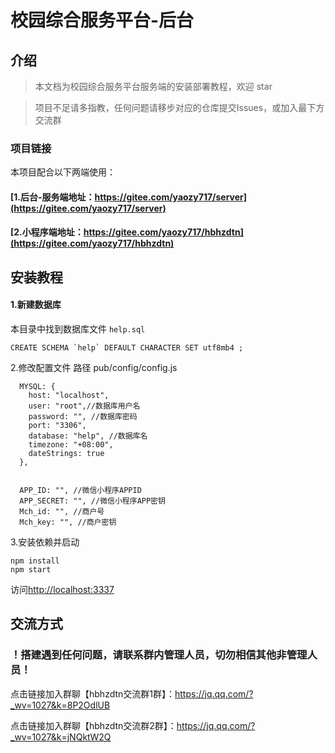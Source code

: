 # 校园综合服务平台-后台
## 介绍

> 本文档为校园综合服务平台服务端的安装部署教程，欢迎 star

> 项目不足请多指教，任何问题请移步对应的仓库提交Issues，或加入最下方交流群

### 项目链接
本项目配合以下两端使用：<br>
#### [1.后台-服务端地址：https://gitee.com/yaozy717/server](https://gitee.com/yaozy717/server)<br>
#### [2.小程序端地址：https://gitee.com/yaozy717/hbhzdtn](https://gitee.com/yaozy717/hbhzdtn)<br>

## 安装教程

#### 1.新建数据库
本目录中找到数据库文件 ```help.sql```
```
CREATE SCHEMA `help` DEFAULT CHARACTER SET utf8mb4 ;
```

2.修改配置文件
路径 pub/config/config.js

```
  MYSQL: {
    host: "localhost",
    user: "root",//数据库用户名
    password: "", //数据库密码
    port: "3306",
    database: "help", //数据库名
    timezone: "+08:00",
    dateStrings: true
  },


  APP_ID: "", //微信小程序APPID
  APP_SECRET: "", //微信小程序APP密钥
  Mch_id: "", //商户号
  Mch_key: "", //商户密钥
```

3.安装依赖并启动

```
npm install
npm start
```

访问[http://localhost:3337](http://localhost:3337)

## 交流方式

### ！搭建遇到任何问题，请联系群内管理人员，切勿相信其他非管理人员！

点击链接加入群聊【hbhzdtn交流群1群】：https://jq.qq.com/?_wv=1027&k=8P2OdlUB

点击链接加入群聊【hbhzdtn交流群2群】：https://jq.qq.com/?_wv=1027&k=jNQktW2Q
